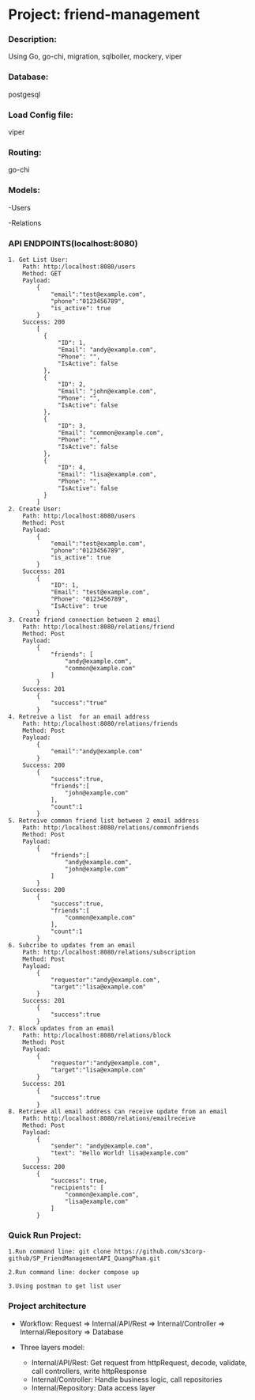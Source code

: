 # **Project: friend-management**
### **Description**:
Using Go, go-chi, migration, sqlboiler, mockery, viper

### Database: 
postgesql

### Load Config file:
viper

### Routing: 
go-chi

### Models: 
-Users

-Relations

### API ENDPOINTS(localhost:8080)
    1. Get List User:
        Path: http:/localhost:8080/users
        Method: GET
        Payload:
            {
                "email":"test@example.com",
                "phone":"0123456789",
                "is_active": true
            }
        Success: 200
            [
              {
                  "ID": 1,
                  "Email": "andy@example.com",
                  "Phone": "",
                  "IsActive": false
              },
              {
                  "ID": 2,
                  "Email": "john@example.com",
                  "Phone": "",
                  "IsActive": false
              },
              {
                  "ID": 3,
                  "Email": "common@example.com",
                  "Phone": "",
                  "IsActive": false
              },
              {
                  "ID": 4,
                  "Email": "lisa@example.com",
                  "Phone": "",
                  "IsActive": false
              }
            ]
    2. Create User:
        Path: http:/localhost:8080/users
        Method: Post
        Payload:
            {
                "email":"test@example.com",
                "phone":"0123456789",
                "is_active": true
            }
        Success: 201
            {
                "ID": 1,
                "Email": "test@example.com",
                "Phone": "0123456789",
                "IsActive": true
            }
    3. Create friend connection between 2 email
        Path: http:/localhost:8080/relations/friend
        Method: Post
        Payload:
            {
                "friends": [
                    "andy@example.com",
                    "common@example.com"
                ]
            }
        Success: 201
            {
                "success":"true"
            }
    4. Retreive a list  for an email address
        Path: http:/localhost:8080/relations/friends
        Method: Post
        Payload:
            {
                "email":"andy@example.com"
            }
        Success: 200
            {
                "success":true,
                "friends":[
                    "john@example.com"
                ],
                "count":1
            }
    5. Retreive common friend list between 2 email address
        Path: http:/localhost:8080/relations/commonfriends
        Method: Post
        Payload:
            {
                "friends":[
                    "andy@example.com",
                    "john@example.com"
                ]
            }
        Success: 200
            {
                "success":true,
                "friends":[
                    "common@example.com"
                ],
                "count":1
            }
    6. Subcribe to updates from an email
        Path: http:/localhost:8080/relations/subscription
        Method: Post
        Payload:
            {
                "requestor":"andy@example.com",
                "target":"lisa@example.com"
            }
        Success: 201
            {
                "success":true
            }
    7. Block updates from an email
        Path: http:/localhost:8080/relations/block
        Method: Post
        Payload:
            {
                "requestor":"andy@example.com",
                "target":"lisa@example.com"
            }
        Success: 201
            {
                "success":true
            }
    8. Retrieve all email address can receive update from an email
        Path: http:/localhost:8080/relations/emailreceive
        Method: Post
        Payload: 
            {
                "sender": "andy@example.com",
                "text": "Hello World! lisa@example.com"
            }
        Success: 200
            {
                "success": true,
                "recipients": [
                    "common@example.com",
                    "lisa@example.com"
                ]
            }
    

### Quick Run Project:

    1.Run command line: git clone https://github.com/s3corp-github/SP_FriendManagementAPI_QuangPham.git
    
    2.Run command line: docker compose up

    3.Using postman to get list user 

### Project architecture
- Workflow: Request => Internal/API/Rest => Internal/Controller => Internal/Repository => Database

- Three layers model:
    + Internal/API/Rest: Get request from httpRequest, decode, validate, call controllers, write httpResponse
    + Internal/Controller: Handle business logic, call repositories
    + Internal/Repository: Data access layer 

    

    

